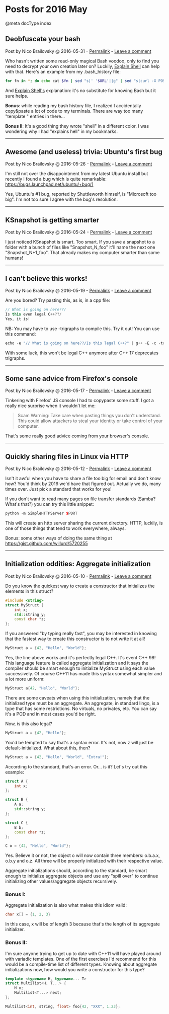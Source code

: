 # Posts for 2016 May

@meta docType index

## Deobfuscate your bash

Post by Nico Brailovsky @ 2016-05-31 - [Permalink](md_blog/2016/0531_Deobfuscateyourbash.md)  - [Leave a comment](https://github.com/nicolasbrailo/nicolasbrailo.github.io/issues/new?title=Comment@md_blog/2016/0531_Deobfuscateyourbash.md&body=I%20have%20a%20comment!)

Who hasn't written some read-only magical Bash voodoo, only to find you need to decrypt your own creation later on? Luckily, [Explain Shell](http://explainshell.com/) can help with that. Here's an example from my .bash\_history file:

```bash
for fn in *; do echo cat $fn | sed "s|' '$URL'||g" | sed "s|curl -X POST -d '||g" ; done
```

And [Explain Shell's](http://explainshell.com/explain?cmd=for+fn+in+*%3B+do+echo+cat+%24fn+%7C+sed+%22s%7C%27+%27%24URL%27%7C%7Cg%22+%7C+sed+%22s%7Ccurl+-X+POST+-d+%27%7C%7Cg%22+%3B+done) explanation: it's no substitute for knowing Bash but it sure helps.

**Bonus**: while reading my bash history file, I realized I accidentally copy&paste a lot of code to my terminals. There are way too many "template <FOO>" entries in there...

**Bonus II**: It's a good thing they wrote "shell" in a different color. I was wondering why I had "explains hell" in my bookmarks.





---

## Awesome (and useless) trivia: Ubuntu's first bug

Post by Nico Brailovsky @ 2016-05-26 - [Permalink](md_blog/2016/0526_AwesomeanduselesstriviaUbuntusfirstbug.md)  - [Leave a comment](https://github.com/nicolasbrailo/nicolasbrailo.github.io/issues/new?title=Comment@md_blog/2016/0526_AwesomeanduselesstriviaUbuntusfirstbug.md&body=I%20have%20a%20comment!)

I'm still not over the disappointment from my latest Ubuntu install but recently I found a bug which is quite remarkable: <https://bugs.launchpad.net/ubuntu/+bug/1>

Yes, Ubuntu's #1 bug, reported by Shuttleworth himself, is "Microsoft too big". I'm not too sure I agree with the bug's resolution.





---

## KSnapshot is getting smarter

Post by Nico Brailovsky @ 2016-05-24 - [Permalink](md_blog/2016/0524_KSnapshotisgettingsmarter.md)  - [Leave a comment](https://github.com/nicolasbrailo/nicolasbrailo.github.io/issues/new?title=Comment@md_blog/2016/0524_KSnapshotisgettingsmarter.md&body=I%20have%20a%20comment!)

I just noticed KSnapshot is smart. Too smart. If you save a snapshot to a folder with a bunch of files like "Snapshot\_N\_foo" it'll name the next one "Snapshot\_N+1\_foo". That already makes my computer smarter than some humans!





---

## I can't believe this works!

Post by Nico Brailovsky @ 2016-05-19 - [Permalink](md_blog/2016/0519_Icantbelievethisworks.md)  - [Leave a comment](https://github.com/nicolasbrailo/nicolasbrailo.github.io/issues/new?title=Comment@md_blog/2016/0519_Icantbelievethisworks.md&body=I%20have%20a%20comment!)

Are you bored? Try pasting this, as is, in a cpp file:

```c++
// What is going on here??/
Is this even legal C++??/
Yes, it is!
```

NB: You may have to use -trigraphs to compile this. Try it out! You can use this command:

```c++
echo -e "// What is going on here??/Is this legal C++?" | g++ -E -c -trigraphs -
```

With some luck, this won't be legal C++ anymore after C++ 17 deprecates trigraphs.





---

## Some sane advice from Firefox's console

Post by Nico Brailovsky @ 2016-05-17 - [Permalink](md_blog/2016/0517_SomesaneadvicefromFirefoxsconsole.md)  - [Leave a comment](https://github.com/nicolasbrailo/nicolasbrailo.github.io/issues/new?title=Comment@md_blog/2016/0517_SomesaneadvicefromFirefoxsconsole.md&body=I%20have%20a%20comment!)

Tinkering with Firefox' JS console I had to copypaste some stuff. I got a really nice surprise when it wouldn't let me:

> Scam Warning: Take care when pasting things you don't understand. This could allow attackers to steal your identity or take control of your computer.

That's some really good advice coming from your browser's console.





---

## Quickly sharing files in Linux via HTTP

Post by Nico Brailovsky @ 2016-05-12 - [Permalink](md_blog/2016/0512_QuicklysharingfilesinLinuxviaHTTP.md)  - [Leave a comment](https://github.com/nicolasbrailo/nicolasbrailo.github.io/issues/new?title=Comment@md_blog/2016/0512_QuicklysharingfilesinLinuxviaHTTP.md&body=I%20have%20a%20comment!)

Isn't it awful when you have to share a file too big for email and don't know how? You'd think by 2016 we'd have that figured out. Actually we do, many times over. Just pick a standard that works for you!

If you don't want to read many pages on file transfer standards (Samba? What's that?) you can try this little snippet:

```c++
python -m SimpleHTTPServer $PORT
```

This will create an http server sharing the current directory. HTTP, luckily, is one of those things that tend to work everywhere, always.

Bonus: some other ways of doing the same thing at <https://gist.github.com/willurd/5720255>





---

## Initialization oddities: Aggregate initialization

Post by Nico Brailovsky @ 2016-05-10 - [Permalink](md_blog/2016/0510_InitializationodditiesAggregateinitialization.md)  - [Leave a comment](https://github.com/nicolasbrailo/nicolasbrailo.github.io/issues/new?title=Comment@md_blog/2016/0510_InitializationodditiesAggregateinitialization.md&body=I%20have%20a%20comment!)

Do you know the quickest way to create a constructor that initializes the elements in this struct?

```c++
#include <string>
struct MyStruct {
    int x;
    std::string y;
    const char *z;
};
```

If you answered "by typing really fast", you may be interested in knowing that the fastest way to create this constructor is to not write it at all!

```c++
MyStruct a = {42, "Hello", "World"};
```

Yes, the line above works and it's perfectly legal C++. It's event C++ 98! This language feature is called aggregate initialization and it says the compiler should be smart enough to initialize MyStruct using each value successively. Of course C++11 has made this syntax somewhat simpler and a lot more uniform:

```c++
MyStruct a{42, "Hello", "World"};
```

There are some caveats when using this initialization, namely that the initialized type must be an aggregate. An aggregate, in standard lingo, is a type that has some restrictions. No virtuals, no privates, etc. You can say it's a POD and in most cases you'd be right.

Now, is this also legal?

```c++
MyStruct a = {42, "Hello"};
```

You'd be tempted to say that's a syntax error. It's not, now z will just be default-initialized. What about this, then?

```c++
MyStruct a = {42, "Hello", "World", "Extra!"};
```

According to the standard, that's an error. Or... is it? Let's try out this example:

```c++
struct A {
    int x;
};

struct B {
    A a;
    std::string y;
};

struct C {
    B b;
    const char *z;
};

C o = {42, "Hello", "World"};
```

Yes. Believe it or not, the object o will now contain three members: o.b.a.x, o.b.y and o.z. All three will be properly initialized with their respective value.

Aggregate initializations should, according to the standard, be smart enough to initialize aggregate objects and use any "spill over" to continue initializing other values/aggregate objects recursively.

### Bonus I:

Aggregate initialization is also what makes this idiom valid:

```c++
char x[] = {1, 2, 3}
```

In this case, x will be of length 3 because that's the length of its aggregate initializer.

### Bonus II:

I'm sure anyone trying to get up to date with C++11 will have played around with variadic templates. One of the first exercises I'd recommend for this would be a compile-time list of different types. Knowing about aggregate initializations now, how would you write a constructor for this type?

```c++
template <typename H, typename... T>
struct Multilist<H, T...> {
    H x;
    Multilist<T...> next;
};

Multilist<int, string, float> foo{42, "XXX", 1.23};
```



